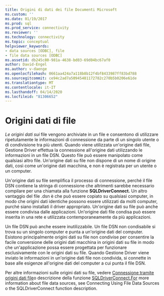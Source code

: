 ```yaml
---
title: Origini di dati dei file Documenti Microsoft
ms.custom: ''
ms.date: 01/19/2017
ms.prod: sql
ms.prod_service: connectivity
ms.reviewer: ''
ms.technology: connectivity
ms.topic: conceptual
helpviewer_keywords:
- data sources [ODBC], file
- file data sources [ODBC]
ms.assetid: db245c80-981a-4638-bd03-69d04bc67af0
author: David-Engel
ms.author: v-daenge
ms.openlocfilehash: 0661aa424a7a118b8b12f4bf8433987ff83bd788
ms.sourcegitcommit: ce94c2ad7a50945481172782c270b5b0206e61de
ms.translationtype: MT
ms.contentlocale: it-IT
ms.lasthandoff: 04/14/2020
ms.locfileid: "81306652"
---
```

# <a name="file-data-sources"></a>Origini dati di file
*Le origini dati sui* file vengono archiviate in un file e consentono di utilizzare ripetutamente le informazioni di connessione da parte di un singolo utente o di condivisione tra più utenti. Quando viene utilizzata un'origine dati file, Gestione Driver effettua la connessione all'origine dati utilizzando le informazioni in un file DSN. Questo file può essere manipolato come qualsiasi altro file. Un'origine dati su file non dispone di un nome di origine dati, così come un'origine dati macchina, e non è registrata per un utente o un computer.  
  
 Un'origine dati su file semplifica il processo di connessione, perché il file DSN contiene la stringa di connessione che altrimenti sarebbe necessario compilare per una chiamata alla funzione **SQLDriverConnect.** Un altro vantaggio del file .dsn è che può essere copiato su qualsiasi computer, in modo che origini dati identiche possono essere utilizzati da molti computer, purché siano installati il driver appropriato. Un'origine dati su file può anche essere condivisa dalle applicazioni. Un'origine dati file condisa può essere inserita in una rete e utilizzata contemporaneamente da più applicazioni.  
  
 Un file DSN può anche essere inutilizzabile. Un file DSN non condisabile si trova su un singolo computer e punta a un'origine dati del computer. Esistono principalmente origini dati su file non condivise per consentire la facile conversione delle origini dati macchina in origini dati su file in modo che un'applicazione possa essere progettata per funzionare esclusivamente con le origini dati su file. Quando Gestione Driver viene inviato le informazioni in un'origine dati file non condivida, si connette in base alle esigenze all'origine dati del computer a cui punta il file DSN.  
  
 Per altre informazioni sulle origini dati su file, vedere [Connessione tramite origini dati file](../../odbc/reference/develop-app/connecting-using-file-data-sources.md)o descrizione della funzione [SQLDriverConnect.For](../../odbc/reference/syntax/sqldriverconnect-function.md) more information about file data sources, see Connecting Using File Data Sources o the SQLDriverConnect function description.
